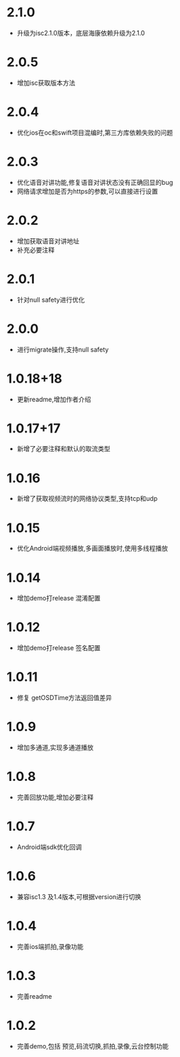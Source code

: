 # 2.1.0
* 升级为isc2.1.0版本，底层海康依赖升级为2.1.0

# 2.0.5
* 增加isc获取版本方法

# 2.0.4
* 优化ios在oc和swift项目混编时,第三方库依赖失败的问题

# 2.0.3
* 优化语音对讲功能,修复语音对讲状态没有正确回显的bug
* 网络请求增加是否为https的参数,可以直接进行设置

# 2.0.2
* 增加获取语音对讲地址
* 补充必要注释

# 2.0.1
* 针对null safety进行优化

# 2.0.0
* 进行migrate操作,支持null safety

# 1.0.18+18
* 更新readme,增加作者介绍

# 1.0.17+17
* 新增了必要注释和默认的取流类型

# 1.0.16
* 新增了获取视频流时的网络协议类型,支持tcp和udp

# 1.0.15
* 优化Android端视频播放,多画面播放时,使用多线程播放

# 1.0.14
* 增加demo打release 混淆配置

# 1.0.12
* 增加demo打release 签名配置

# 1.0.11
* 修复 getOSDTime方法返回值差异

# 1.0.9
* 增加多通道,实现多通道播放

# 1.0.8
* 完善回放功能,增加必要注释

# 1.0.7
* Android端sdk优化回调

# 1.0.6
* 兼容isc1.3 及1.4版本,可根据version进行切换

# 1.0.4
* 完善ios端抓拍,录像功能

# 1.0.3
* 完善readme

# 1.0.2
* 完善demo,包括 预览,码流切换,抓拍,录像,云台控制功能

